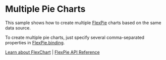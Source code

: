 Multiple Pie Charts
===================

This sample shows how to create multiple [FlexPie](https://www.grapecity.com/wijmo/api/classes/wijmo_chart.flexpie.html) charts based on the same data source.

To create multiple pie charts, just specify several comma-separated properties in [FlexPie.binding](https://www.grapecity.com/wijmo/api/classes/wijmo_chart.flexpie.html#binding).

[Learn about FlexChart](https://www.grapecity.com/wijmo-flexchart) | [FlexPie API Reference](https://www.grapecity.com/wijmo/api/classes/wijmo_chart.flexpie.html)